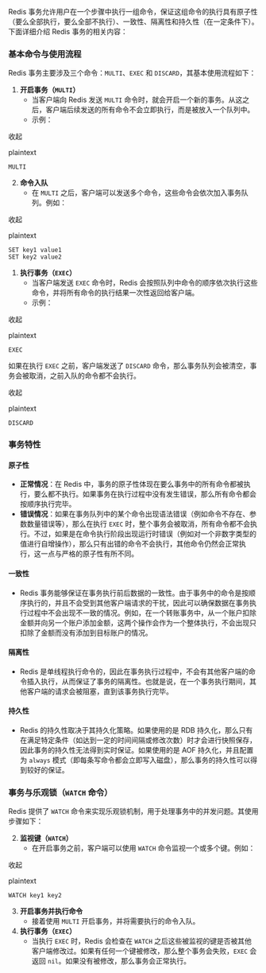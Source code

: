 Redis 事务允许用户在一个步骤中执行一组命令，保证这组命令的执行具有原子性（要么全部执行，要么全部不执行）、一致性、隔离性和持久性（在一定条件下）。下面详细介绍 Redis 事务的相关内容：

### 基本命令与使用流程

  

Redis 事务主要涉及三个命令：`MULTI`、`EXEC` 和 `DISCARD`，其基本使用流程如下：

  

1. **开启事务（`MULTI`）**
    - 当客户端向 Redis 发送 `MULTI` 命令时，就会开启一个新的事务。从这之后，客户端后续发送的所有命令不会立即执行，而是被放入一个队列中。
    - 示例：

  

收起

plaintext

```
MULTI
```

  

2. **命令入队**
    - 在 `MULTI` 之后，客户端可以发送多个命令，这些命令会依次加入事务队列。例如：

  

收起

plaintext

```
SET key1 value1
SET key2 value2
```

  

1. **执行事务（`EXEC`）**
    - 当客户端发送 `EXEC` 命令时，Redis 会按照队列中命令的顺序依次执行这些命令，并将所有命令的执行结果一次性返回给客户端。
    - 示例：

  

收起

plaintext

```
EXEC
```

  

如果在执行 `EXEC` 之前，客户端发送了 `DISCARD` 命令，那么事务队列会被清空，事务会被取消，之前入队的命令都不会执行。

  

收起

plaintext

```
DISCARD
```

### 事务特性

#### 原子性

  

- **正常情况**：在 Redis 中，事务的原子性体现在要么事务中的所有命令都被执行，要么都不执行。如果事务在执行过程中没有发生错误，那么所有命令都会按顺序执行完毕。
- **错误情况**：如果在事务队列中的某个命令出现语法错误（例如命令不存在、参数数量错误等），那么在执行 `EXEC` 时，整个事务会被取消，所有命令都不会执行。不过，如果是在命令执行阶段出现运行时错误（例如对一个非数字类型的值进行自增操作），那么只有出错的命令不会执行，其他命令仍然会正常执行，这一点与严格的原子性有所不同。

#### 一致性

  

- Redis 事务能够保证在事务执行前后数据的一致性。由于事务中的命令是按顺序执行的，并且不会受到其他客户端请求的干扰，因此可以确保数据在事务执行过程中不会出现不一致的情况。例如，在一个转账事务中，从一个账户扣除金额并向另一个账户添加金额，这两个操作会作为一个整体执行，不会出现只扣除了金额而没有添加到目标账户的情况。

#### 隔离性

  

- Redis 是单线程执行命令的，因此在事务执行过程中，不会有其他客户端的命令插入执行，从而保证了事务的隔离性。也就是说，在一个事务执行期间，其他客户端的请求会被阻塞，直到该事务执行完毕。

#### 持久性

  

- Redis 的持久性取决于其持久化策略。如果使用的是 RDB 持久化，那么只有在满足特定条件（如达到一定的时间间隔或修改次数）时才会进行快照保存，因此事务的持久性无法得到实时保证。如果使用的是 AOF 持久化，并且配置为 `always` 模式（即每条写命令都会立即写入磁盘），那么事务的持久性可以得到较好的保证。

### 事务与乐观锁（`WATCH` 命令）

  

Redis 提供了 `WATCH` 命令来实现乐观锁机制，用于处理事务中的并发问题。其使用步骤如下：

  

2. **监视键（`WATCH`）**
    - 在开启事务之前，客户端可以使用 `WATCH` 命令监视一个或多个键。例如：

  

收起

plaintext

```
WATCH key1 key2
```

  

3. **开启事务并执行命令**
    - 接着使用 `MULTI` 开启事务，并将需要执行的命令入队。
4. **执行事务（`EXEC`）**
    - 当执行 `EXEC` 时，Redis 会检查在 `WATCH` 之后这些被监视的键是否被其他客户端修改过。如果有任何一个键被修改，那么整个事务会失败，`EXEC` 会返回 `nil`。如果没有被修改，那么事务会正常执行。